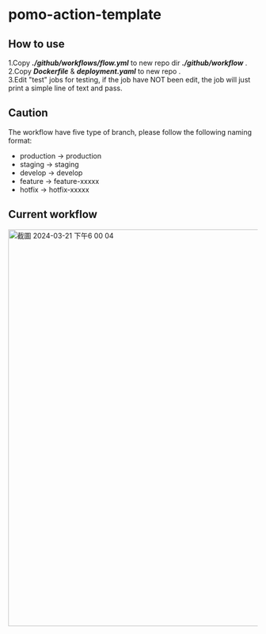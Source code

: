# pomo-action-template

## How to use
1.Copy ***./github/workflows/flow.yml*** to new repo dir ***./github/workflow*** . <br>
2.Copy ***Dockerfile*** & ***deployment.yaml*** to new repo . <br>
3.Edit "test" jobs for testing, if the job have NOT been edit, the job will just print a simple line of text and pass.

## Caution
The workflow have five type of branch, please follow the following naming format:
* production -> production
* staging -> staging
* develop -> develop
* feature -> feature-xxxxx
* hotfix -> hotfix-xxxxx

## Current workflow
<img width="801" alt="截圖 2024-03-21 下午6 00 04" src="https://github.com/POMO-NETWORK/pomo-action-template/assets/36696478/eac04dfa-039b-448b-9b66-0afe9c5ae0e5">
